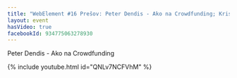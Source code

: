 ```yaml
---
title: "WebElement #16 Prešov: Peter Dendis - Ako na Crowdfunding; Kristína Šebejová - Ta Take Town"
layout: event
hasVideo: true
facebookId: 934775063278930
---
```


Peter Dendis - Ako na Crowdfunding

{% include youtube.html id="QNLv7NCFVhM" %}